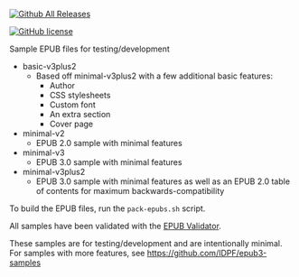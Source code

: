 [![Github All Releases](https://img.shields.io/github/downloads/bmaupin/epub-samples/total.svg)](https://github.com/bmaupin/epub-samples/releases)

[![GitHub license](https://img.shields.io/badge/license-Public%20domain-blue.svg)](https://raw.githubusercontent.com/bmaupin/epub-samples/master/LICENSE)

Sample EPUB files for testing/development

- basic-v3plus2
  - Based off minimal-v3plus2 with a few additional basic features:
    - Author
    - CSS stylesheets
    - Custom font
    - An extra section
    - Cover page
- minimal-v2
  - EPUB 2.0 sample with minimal features
- minimal-v3
  - EPUB 3.0 sample with minimal features
- minimal-v3plus2
  - EPUB 3.0 sample with minimal features as well as an EPUB 2.0 table of contents for maximum backwards-compatibility

To build the EPUB files, run the `pack-epubs.sh` script.

All samples have been validated with the [EPUB Validator](http://validator.idpf.org/).

These samples are for testing/development and are intentionally minimal. For samples with more features, see https://github.com/IDPF/epub3-samples

